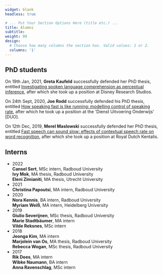 ```yaml
---
widget: blank
headless: true

# ... Put Your Section Options Here (title etc.) ...
title: Alumni
subtitle: 
weight: 99
design:
  # Choose how many columns the section has. Valid values: 1 or 2.
  columns: '1'
---
```


## PhD students
On 19th Jan, 2021, **Greta Kaufeld** successfully defended her PhD thesis, entitled [Investigating spoken language comprehension as perceptual inference](https://repository.ubn.ru.nl/bitstream/handle/2066/228260/228260.pdf), after which she took up a position at Disney Research Studios.

On 24th Sept, 2020, **Joe Rodd** successfully defended his PhD thesis, entitled [How speaking fast is like running: modelling control of speaking rate](https://pure.mpg.de/rest/items/item_3248326_2/component/file_3248327/content), after which he took up a position at the 'Dienst Uitvoering Onderwijs' [DUO].

On 12th Dec, 2019, **Merel Maslowski** successfully defended her PhD thesis, entitled [Fast speech can sound slow: effects of contextual speech rate on word recognition](https://pure.mpg.de/rest/items/item_3169875_4/component/file_3169876/content), after which she took up a position at Royal Dutch Kentalis.

## Interns
- 2022<br/>
**Cansel Sert**, MSc intern, Radboud University<br/>
**Ivy Mok**, MA thesis, Radboud University<br/>
**Eleni Zimianiti**, MA thesis, Utrecht University<br/>
- 2021<br/>
**Christina Papoutsi**, MA intern, Radboud University<br/>
- 2020<br/>
**Nora Kennis**, BA intern, Radboud University<br/>
**Myriam Weiß**, MA intern, Heidelberg University<br/>
- 2019<br/>
**Giulio Severijnen**, MSc thesis, Radboud University<br/>
**Marie Stadtbäumer**, MA intern<br/>
**Vilde Reksnes**, MSc intern<br/>
- 2018<br/>
**Jeonga Kim**, MA intern<br/>
**Marjolein van Os**, MA thesis, Radboud University<br/>
**Rebecca Wogan**, MSc thesis, Radboud University<br/>
- 2017<br/>
**Rik Does**, MA intern<br/>
**Wibke Naumann**, BA intern<br/>
**Anna Ravenschlag**, MSc intern
